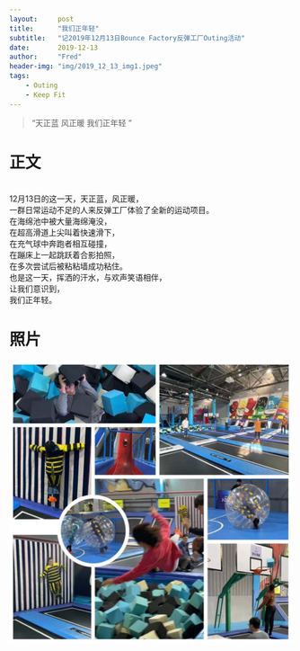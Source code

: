 ```yaml
---
layout:     post
title:      "我们正年轻"
subtitle:   "记2019年12月13日Bounce Factory反弹工厂Outing活动"
date:       2019-12-13
author:     "Fred"
header-img: "img/2019_12_13_img1.jpeg"
tags:
    - Outing
    - Keep Fit
---
```


> “天正蓝 风正暖 我们正年轻 ”


# 正文
<br/>12月13日的这一天，天正蓝，风正暖，
<br/>一群日常运动不足的人来反弹工厂体验了全新的运动项目。
<br/>在海绵池中被大量海绵淹没，
<br/>在超高滑道上尖叫着快速滑下，
<br/>在充气球中奔跑者相互碰撞，
<br/>在蹦床上一起跳跃着合影拍照，
<br/>在多次尝试后被粘粘墙成功粘住。
<br/>也是这一天，挥洒的汗水，与欢声笑语相伴，
<br/>让我们意识到，
<br/>我们正年轻。
<br/>

# 照片
![](/img/2019_12_13_img2.jpeg "test photo")

